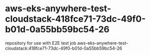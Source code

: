 # aws-eks-anywhere-test-cloudstack-418fce71-73dc-49f0-b01d-0a55bb59bc54-26
repository for use with E2E test job aws-eks-anywhere-test-cloudstack:418fce71-73dc-49f0-b01d-0a55bb59bc54-26
